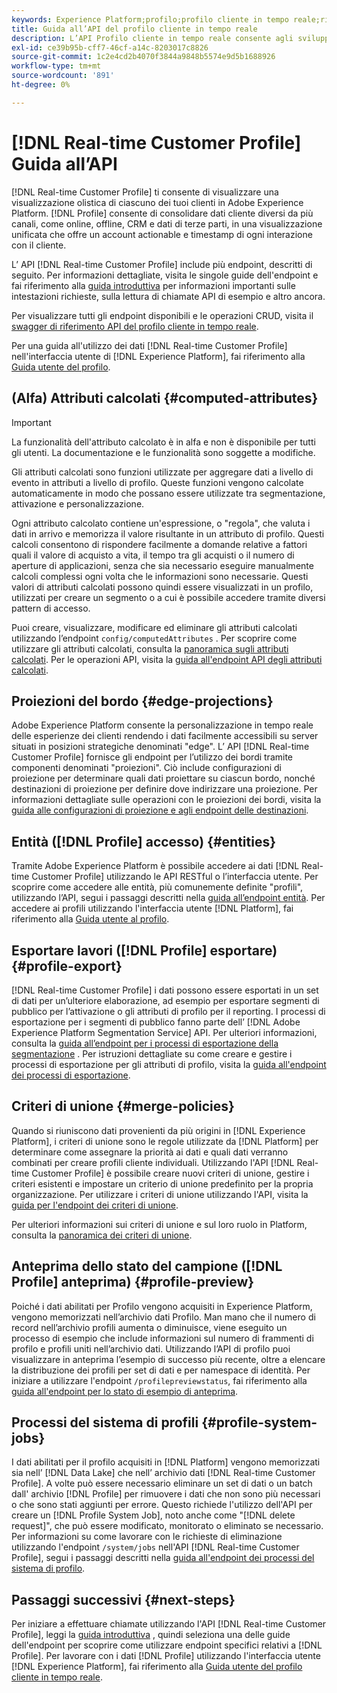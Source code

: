 ```yaml
---
keywords: Experience Platform;profilo;profilo cliente in tempo reale;risoluzione dei problemi;API;profilo unificato;profilo unificato;unificato;profilo;rtcp;abilita profilo;abilita profilo
title: Guida all’API del profilo cliente in tempo reale
description: L’API Profilo cliente in tempo reale consente agli sviluppatori di esplorare e lavorare con i dati del profilo, tra cui visualizzare i profili, creare e aggiornare criteri di unione, esportare o dati del profilo di esempio ed eliminare i dati del profilo che non sono più necessari o che sono stati aggiunti per errore. Segui questa guida per scoprire come eseguire operazioni chiave utilizzando l’API.
exl-id: ce39b95b-cff7-46cf-a14c-8203017c8826
source-git-commit: 1c2e4cd2b4070f3844a9848b5574e9d5b1688926
workflow-type: tm+mt
source-wordcount: '891'
ht-degree: 0%

---
```


# [!DNL Real-time Customer Profile] Guida all’API

[!DNL Real-time Customer Profile] ti consente di visualizzare una visualizzazione olistica di ciascuno dei tuoi clienti in Adobe Experience Platform. [!DNL Profile] consente di consolidare dati cliente diversi da più canali, come online, offline, CRM e dati di terze parti, in una visualizzazione unificata che offre un account actionable e timestamp di ogni interazione con il cliente.

L’ API [!DNL Real-time Customer Profile] include più endpoint, descritti di seguito. Per informazioni dettagliate, visita le singole guide dell&#39;endpoint e fai riferimento alla [guida introduttiva](getting-started.md) per informazioni importanti sulle intestazioni richieste, sulla lettura di chiamate API di esempio e altro ancora.

Per visualizzare tutti gli endpoint disponibili e le operazioni CRUD, visita il [swagger di riferimento API del profilo cliente in tempo reale](https://www.adobe.io/apis/experienceplatform/home/api-reference.html#!acpdr/swagger-specs/real-time-customer-profile.yaml).

Per una guida all&#39;utilizzo dei dati [!DNL Real-time Customer Profile] nell&#39;interfaccia utente di [!DNL Experience Platform], fai riferimento alla [Guida utente del profilo](../ui/user-guide.md).

## (Alfa) Attributi calcolati {#computed-attributes}

>[!IMPORTANT]
>
>La funzionalità dell&#39;attributo calcolato è in alfa e non è disponibile per tutti gli utenti. La documentazione e le funzionalità sono soggette a modifiche.

Gli attributi calcolati sono funzioni utilizzate per aggregare dati a livello di evento in attributi a livello di profilo. Queste funzioni vengono calcolate automaticamente in modo che possano essere utilizzate tra segmentazione, attivazione e personalizzazione.

Ogni attributo calcolato contiene un&#39;espressione, o &quot;regola&quot;, che valuta i dati in arrivo e memorizza il valore risultante in un attributo di profilo. Questi calcoli consentono di rispondere facilmente a domande relative a fattori quali il valore di acquisto a vita, il tempo tra gli acquisti o il numero di aperture di applicazioni, senza che sia necessario eseguire manualmente calcoli complessi ogni volta che le informazioni sono necessarie. Questi valori di attributi calcolati possono quindi essere visualizzati in un profilo, utilizzati per creare un segmento o a cui è possibile accedere tramite diversi pattern di accesso.

Puoi creare, visualizzare, modificare ed eliminare gli attributi calcolati utilizzando l’endpoint `config/computedAttributes` . Per scoprire come utilizzare gli attributi calcolati, consulta la [panoramica sugli attributi calcolati](../computed-attributes/overview.md). Per le operazioni API, visita la [guida all&#39;endpoint API degli attributi calcolati](../computed-attributes/ca-api.md).

## Proiezioni del bordo {#edge-projections}

Adobe Experience Platform consente la personalizzazione in tempo reale delle esperienze dei clienti rendendo i dati facilmente accessibili su server situati in posizioni strategiche denominati &quot;edge&quot;. L’ API [!DNL Real-time Customer Profile] fornisce gli endpoint per l’utilizzo dei bordi tramite componenti denominati &quot;proiezioni&quot;. Ciò include configurazioni di proiezione per determinare quali dati proiettare su ciascun bordo, nonché destinazioni di proiezione per definire dove indirizzare una proiezione. Per informazioni dettagliate sulle operazioni con le proiezioni dei bordi, visita la [guida alle configurazioni di proiezione e agli endpoint delle destinazioni](edge-projections.md).

## Entità ([!DNL Profile] accesso) {#entities}

Tramite Adobe Experience Platform è possibile accedere ai dati [!DNL Real-time Customer Profile] utilizzando le API RESTful o l’interfaccia utente. Per scoprire come accedere alle entità, più comunemente definite &quot;profili&quot;, utilizzando l’API, segui i passaggi descritti nella [guida all’endpoint entità](entities.md). Per accedere ai profili utilizzando l&#39;interfaccia utente [!DNL Platform], fai riferimento alla [Guida utente al profilo](../ui/user-guide.md).

## Esportare lavori ([!DNL Profile] esportare) {#profile-export}

[!DNL Real-time Customer Profile] i dati possono essere esportati in un set di dati per un’ulteriore elaborazione, ad esempio per esportare segmenti di pubblico per l’attivazione o gli attributi di profilo per il reporting. I processi di esportazione per i segmenti di pubblico fanno parte dell’ [!DNL Adobe Experience Platform Segmentation Service] API. Per ulteriori informazioni, consulta la [guida all’endpoint per i processi di esportazione della segmentazione](../../profile/api/export-jobs.md) . Per istruzioni dettagliate su come creare e gestire i processi di esportazione per gli attributi di profilo, visita la [guida all&#39;endpoint dei processi di esportazione](export-jobs.md).

## Criteri di unione {#merge-policies}

Quando si riuniscono dati provenienti da più origini in [!DNL Experience Platform], i criteri di unione sono le regole utilizzate da [!DNL Platform] per determinare come assegnare la priorità ai dati e quali dati verranno combinati per creare profili cliente individuali. Utilizzando l&#39;API [!DNL Real-time Customer Profile] è possibile creare nuovi criteri di unione, gestire i criteri esistenti e impostare un criterio di unione predefinito per la propria organizzazione. Per utilizzare i criteri di unione utilizzando l&#39;API, visita la [guida per l&#39;endpoint dei criteri di unione](merge-policies.md).

Per ulteriori informazioni sui criteri di unione e sul loro ruolo in Platform, consulta la [panoramica dei criteri di unione](../merge-policies/overview.md).

## Anteprima dello stato del campione ([!DNL Profile] anteprima) {#profile-preview}

Poiché i dati abilitati per Profilo vengono acquisiti in Experience Platform, vengono memorizzati nell’archivio dati Profilo. Man mano che il numero di record nell’archivio profili aumenta o diminuisce, viene eseguito un processo di esempio che include informazioni sul numero di frammenti di profilo e profili uniti nell’archivio dati. Utilizzando l’API di profilo puoi visualizzare in anteprima l’esempio di successo più recente, oltre a elencare la distribuzione dei profili per set di dati e per namespace di identità. Per iniziare a utilizzare l&#39;endpoint `/profilepreviewstatus`, fai riferimento alla [guida all&#39;endpoint per lo stato di esempio di anteprima](preview-sample-status.md).

## Processi del sistema di profili {#profile-system-jobs}

I dati abilitati per il profilo acquisiti in [!DNL Platform] vengono memorizzati sia nell’ [!DNL Data Lake] che nell’ archivio dati [!DNL Real-time Customer Profile]. A volte può essere necessario eliminare un set di dati o un batch dall&#39; archivio [!DNL Profile] per rimuovere i dati che non sono più necessari o che sono stati aggiunti per errore. Questo richiede l&#39;utilizzo dell&#39;API per creare un [!DNL Profile System Job], noto anche come &quot;[!DNL delete request]&quot;, che può essere modificato, monitorato o eliminato se necessario. Per informazioni su come lavorare con le richieste di eliminazione utilizzando l&#39;endpoint `/system/jobs` nell&#39;API [!DNL Real-time Customer Profile], segui i passaggi descritti nella [guida all&#39;endpoint dei processi del sistema di profilo](profile-system-jobs.md).

## Passaggi successivi {#next-steps}

Per iniziare a effettuare chiamate utilizzando l&#39;API [!DNL Real-time Customer Profile], leggi la [guida introduttiva](getting-started.md) , quindi seleziona una delle guide dell&#39;endpoint per scoprire come utilizzare endpoint specifici relativi a [!DNL Profile]. Per lavorare con i dati [!DNL Profile] utilizzando l&#39;interfaccia utente [!DNL Experience Platform], fai riferimento alla [Guida utente del profilo cliente in tempo reale](../ui/user-guide.md).
